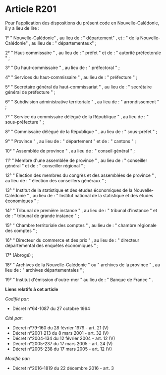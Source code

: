 # Article R201

Pour l'application des dispositions du présent code en Nouvelle-Calédonie, il y a lieu de lire :

1° " Nouvelle-Calédonie" , au lieu de : " département" , et : " de la Nouvelle-Calédonie" , au lieu de : " départementaux"  ;

2° " Haut-commissaire " , au lieu de :  " préfet "  et de :  " autorité préfectorale "  ;

3°  " Du haut-commissaire " , au lieu de :  " préfectoral "  ;

4°  " Services du haut-commissaire " , au lieu de :  " préfecture "  ;

5°  " Secrétaire général du haut-commissariat " , au lieu de :  " secrétaire général de préfecture "  ;

6°  " Subdivision administrative territoriale " , au lieu de :  " arrondissement "  ;

7°  " Service du commissaire délégué de la République " , au lieu de :  " sous-préfecture "  ;

8°  " Commissaire délégué de la République " , au lieu de :  " sous-préfet "  ;

9°  " Province " , au lieu de :  " département "  et de :  " cantons "  ;

10°  " Assemblée de province " , au lieu de :  " conseil général "  ;

11°  " Membre d'une assemblée de province " , au lieu de :  " conseiller général "  et de :  " conseiller régional "  ;

12°  " Election des membres du congrès et des assemblées de province " , au lieu de :  " élection des conseillers généraux
"  ;

13°  " Institut de la statistique et des études économiques de la Nouvelle-Calédonie " , au lieu de :  " Institut national de
la statistique et des études économiques "  ;

14°  " Tribunal de première instance " , au lieu de :  " tribunal d'instance "  et de :  " tribunal de grande instance "  ;

15°  " Chambre territoriale des comptes " , au lieu de :  " chambre régionale des comptes "  ;

16°  " Directeur du commerce et des prix " , au lieu de :  " directeur départemental des enquêtes économiques "  ;

17° (Abrogé) ;

18°  " Archives de la Nouvelle-Calédonie "  ou  " archives de la province " , au lieu de :  " archives départementales "  ;

19°  " Institut d'émission d'outre-mer "  au lieu de :  " Banque de France " .

**Liens relatifs à cet article**

_Codifié par_:

  - Décret n°64-1087 du 27 octobre 1964

_Cité par_:

  - Décret n°79-160 du 28 février 1979 - art. 21 (V)
  - Décret n°2001-213 du 8 mars 2001 - art. 32 (V)
  - Décret n°2004-134 du 12 février 2004 - art. 12 (V)
  - Décret n°2005-237 du 17 mars 2005 - art. 24 (V)
  - Décret n°2005-238 du 17 mars 2005 - art. 12 (V)

_Modifié par_:

  - Décret n°2016-1819 du 22 décembre 2016 - art. 3
